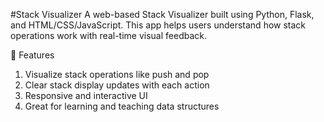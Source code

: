 #Stack Visualizer
A web-based Stack Visualizer built using Python, Flask, and HTML/CSS/JavaScript. This app helps users understand how stack operations work with real-time visual feedback.

🧰 Features
1) Visualize stack operations like push and pop
2) Clear stack display updates with each action
3) Responsive and interactive UI
4) Great for learning and teaching data structures
